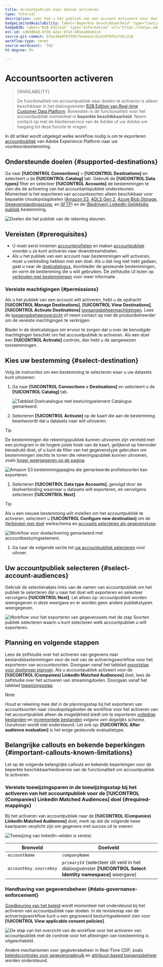 ```yaml
---
title: Accountpubliek naar doelen activeren
type: Tutorial
description: Leer hoe u het publiek van een account activeert voor doelen
badgeLimitedAvailability: label="Beperkte beschikbaarheid" type="Caution"
badgeB2B: label="B2B Edition" type="Informative" url="https://helpx.adobe.com/legal/product-descriptions/real-time-customer-data-platform-b2b-edition-prime-and-ultimate-packages.html newtab=true"
exl-id: ad69d0a8-bf5b-42ac-97a3-401eadda62cd
source-git-commit: bf4a34a0fbf59571eaea3ccbc619f9fe17d5c218
workflow-type: tm+mt
source-wordcount: '741'
ht-degree: 0%

---
```


# Accountsoorten activeren

>[!AVAILABILITY]
>
>De functionaliteit om accountpubliek naar doelen te activeren is alleen beschikbaar in het dialoogvenster [B2B Edition van Real-time Customer Data Platform](../../rtcdp/b2b-overview.md). Bovendien is de functionaliteit voor het accountpubliek momenteel in **beperkte beschikbaarheid**. Neem contact op met de klantenservice van de Adobe of uw Adobe om toegang tot deze functie te vragen.

In dit artikel wordt uitgelegd welke workflow nodig is om te exporteren [accountpubliek](/help/segmentation/ui/account-audiences.md) van Adobe Experience Platform naar uw voorkeursbestemming.

## Ondersteunde doelen {#supported-destinations}

Ga naar **[!UICONTROL Connections]** > **[!UICONTROL Destinations]** en selecteert u de **[!UICONTROL Catalog]** tab. Gebruik de **[!UICONTROL Data types]** filter en selecteer **[!UICONTROL Accounts]** de bestemmingen te zien die de activering van het accountantspubliek ondersteunen. Momenteel is het exporteren van accountsoorten alleen beschikbaar voor bepaalde cloudopslagdoelen ([Amazon S3](/help/destinations/catalog/cloud-storage/amazon-s3.md), [ADLS Gen 2](/help/destinations/catalog/cloud-storage/adls-gen2.md), [Azure Blob Storage](/help/destinations/catalog/cloud-storage/azure-blob.md), [Gegevenslandingszone](/help/destinations/catalog/cloud-storage/data-landing-zone.md), en [SFTP](/help/destinations/catalog/cloud-storage/sftp.md)) en de [(Bedrijven) LinkedIn Gelijktijdig publiek](/help/destinations/catalog/social/linkedin.md) bestemming.

![Doelen die het publiek van de rekening steunen.](/help/destinations/assets/ui/activate-account-audiences/data-types-filter.png)

## Vereisten {#prerequisites}

* U moet eerst innemen [accountprofielen](/help/rtcdp/accounts/account-profile-overview.md) en maken [accountpubliek](/help/segmentation/ui/account-audiences.md) voordat u ze kunt activeren naar downstreamdoelen.
* Als u het publiek van een account naar bestemmingen wilt activeren, moet u verbinding hebben met een doel. Als u dat nog niet hebt gedaan, gaat u naar de [doelcatalogus](../catalog/overview.md), doorblader de gesteunde bestemmingen, en vorm de bestemming die u wilt gebruiken. De zelfstudie UI lezen op [verbinden met bestemmingen](./connect-destination.md) voor meer informatie .

### Vereiste machtigingen {#permissions}

Als u het publiek van een account wilt activeren, hebt u de opdracht **[!UICONTROL Manage Destinations]**, **[!UICONTROL View Destinations]**, **[!UICONTROL Activate Destinations]** [toegangsbeheermachtigingen](/help/access-control/home.md#permissions). Lees de [toegangsbeheeroverzicht](/help/access-control/ui/overview.md) of neem contact op met de productbeheerder om de vereiste machtigingen te verkrijgen.

Blader in de doelcatalogus om ervoor te zorgen dat u over de benodigde machtigingen beschikt om het accountpubliek te activeren. Als een doel een **[!UICONTROL Activate]** controle, dan hebt u de aangewezen toestemmingen.

## Kies uw bestemming {#select-destination}

Volg de instructies om een bestemming te selecteren waar u uw datasets kunt uitvoeren:

1. Ga naar **[!UICONTROL Connections > Destinations]** en selecteert u de **[!UICONTROL Catalog]** tab.

   ![Tabblad Doelcatalogus met besturingselement Catalogus gemarkeerd.](/help/destinations/assets/ui/export-datasets/catalog-tab.png)

1. Selecteren **[!UICONTROL Activate]** op de kaart die aan de bestemming beantwoordt dat u datasets naar wilt uitvoeren.

>[!TIP]
>
>De bestemmingen die rekeningspubliek kunnen uitvoeren zijn vermeld met een pictogram in de hogere juiste hoek van de kaart, gelijkend op hieronder benadrukt doel, of u kunt de filter van het gegevenstype gebruiken om bestemmingen slechts te tonen die rekeningspubliek kunnen uitvoeren, zoals [hoger weergegeven op de pagina](#supported-destinations).

![Amazon S3 bestemmingspagina die gemarkeerde profielsoorten kan exporteren.](/help/destinations/assets/ui/activate-account-audiences/amazon-s3-icon-activate-account-audiences.png)

1. Selecteren **[!UICONTROL Data type Accounts]**, gevolgd door de doelverbinding waarnaar u datasets wilt exporteren, en vervolgens selecteren **[!UICONTROL Next]**.

>[!TIP]
> 
>Als u een nieuwe bestemming wilt instellen om het accountpubliek te activeren, selecteert u **[!UICONTROL Configure new destination]** om de [Verbinden met doel](/help/destinations/ui/connect-destination.md) werkschema en [accounts selecteren als gegevenstype](/help/destinations/ui/connect-destination.md#segment-activation-or-dataset-exports).

![Workflow voor doelactivering gemarkeerd met accountbesturingselement.](/help/destinations/assets/ui/activate-account-audiences/activate-account-audiences-highlighted.png)

1. Ga naar de volgende sectie tot [uw accountpubliek selecteren](#select-profile-audiences) voor uitvoer.

## Uw accountpubliek selecteren {#select-account-audiences}

Gebruik de selectievakjes links van de namen van accountpubliek om het publiek te selecteren dat u naar het doel wilt exporteren en selecteer vervolgens **[!UICONTROL Next]**. Let alleen op: *accountpubliek* worden weergegeven in deze weergave en er worden geen andere publiekstypen weergegeven.

![Workflow voor het exporteren van gegevenssets met de stap Soorten publiek selecteren waarin u kunt selecteren welk accountpubliek u wilt exporteren.](/help/destinations/assets/ui/activate-account-audiences/select-account-audiences.png)

## Planning en volgende stappen

Lees de zelfstudie over het activeren van gegevens naar bestandsbestemmingen voor de rest van de activeringsworkflow voor het exporteren van accountsoorten. Doorgaan vanaf het tabblad [exportstap voor doelgroep plannen](/help/destinations/ui/activate-batch-profile-destinations.md#scheduling). Als u accountpubliek activeert voor de **[!UICONTROL (Companies) LinkedIn Matched Audiences]** doel, lees de zelfstudie over het activeren van streamingdoelen. Doorgaan vanaf het tabblad [toewijzingsstap](/help/destinations/ui/activate-segment-streaming-destinations.md#mapping).

>[!NOTE]
>
>Houd er rekening mee dat in de planningsstap bij het exporteren van accountsoorten naar cloudopslagdoelen de workflow voor het activeren van het accountpubliek alleen de mogelijkheid biedt om te exporteren [volledige bestanden](/help/destinations/ui/activate-batch-profile-destinations.md#export-full-files) en [incrementele bestanden](/help/destinations/ui/activate-batch-profile-destinations.md#export-incremental-files) _volgens een dagelijks schema_. Uuruitvoer wordt niet ondersteund. Let ook op: **[!UICONTROL After audience evaluation]** is het enige gesteunde evaluatietype.

## Belangrijke callouts en bekende beperkingen {#important-callouts-known-limitations}

Let op de volgende belangrijke callouts en bekende beperkingen voor de beperkte beschikbaarheidsversie van de functionaliteit om accountpubliek te activeren.

### Vereiste toewijzingsparen in de toewijzingsstap bij het activeren van het accountpubliek voor de **[!UICONTROL (Companies) LinkedIn Matched Audiences]** doel {#required-mappings}

Bij het activeren van accountpubliek naar de **[!UICONTROL (Companies) LinkedIn Matched Audiences]** doel, merk op dat de volgende twee kaartparen verplicht zijn om gegevens met succes uit te voeren:

![Toewijzing van linkedIn-velden is vereist.](/help/destinations/assets/ui/activate-account-audiences/linkedin-mapping-required-fields.png)

| Bronveld | Doelveld |
|---------|----------|
| `accountName` | `companyName` |
| `accountKey.sourceKey` | `primaryId` (selecteer dit veld in het dialoogvenster **[!UICONTROL Select Identity namespace]** weergave) |

### Handhaving van gegevensbeheer {#data-governance-enforcement}

[Goedkeuring van het beleid](/help/data-governance/enforcement/auto-enforcement.md#consent-policy-evaluation) wordt momenteel niet ondersteund bij het activeren van accountpubliek naar doelen. In de revisiestap van de activeringsworkflow kunt u een gegraveerd besturingselement zien voor **[!UICONTROL View applicable consent policies]**.

![De stap van het overzicht van de workflow voor het activeren van accountpubliek met de controle voor het afdwingen van toestemming is uitgeschakeld.](/help/destinations/assets/ui/activate-account-audiences/consent-checks-greyed-out.png)

Andere mechanismen voor gegevensbeheer in Real-Time CDP, zoals [beleidscontroles voor gegevensgebruik](/help/data-governance/enforcement/auto-enforcement.md#consent-policy-evaluation) en [attribuut-based toegangsbeheer](/help/destinations/home.md#attribute-based-access) worden ondersteund.
